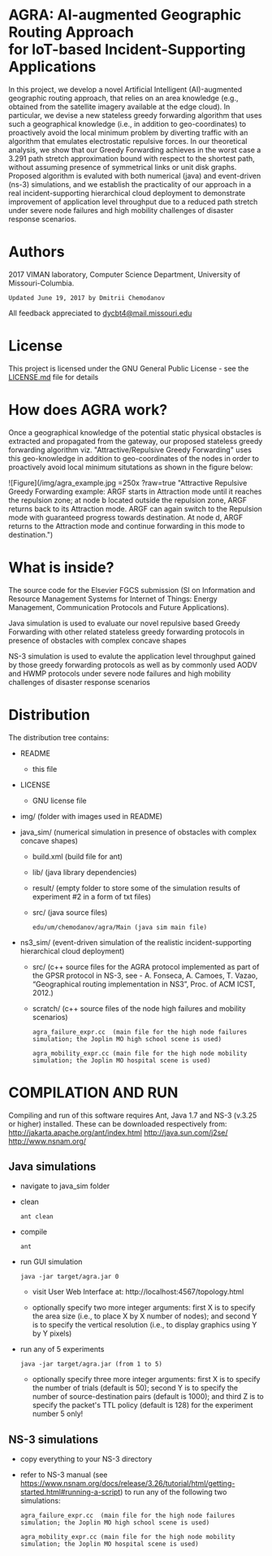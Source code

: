 AGRA: AI-augmented Geographic Routing Approach  
for IoT-based Incident-Supporting Applications  
=================
In this project, we develop a novel Artificial Intelligent (AI)-augmented geographic routing approach, that relies on an area knowledge (e.g., obtained from the satellite imagery available at the edge cloud). In particular, we devise a new stateless greedy forwarding algorithm that uses such a geographical knowledge (i.e., in addition to geo-coordinates) to proactively avoid the local minimum problem by diverting traffic with an algorithm that emulates electrostatic repulsive forces. In our theoretical analysis, we show that our Greedy Forwarding achieves in the worst case a 3.291 path stretch approximation bound with respect to the shortest path, without assuming presence of symmetrical links or unit disk graphs.
Proposed algorithm is evaluted with both numerical (java) and event-driven (ns-3) simulations, and we establish the practicality of our approach in a real incident-supporting hierarchical cloud deployment to demonstrate improvement of application level throughput due to a reduced path stretch under severe node failures and high mobility challenges of disaster response scenarios.

Authors
=================
2017 VIMAN laboratory, Computer Science Department, University of Missouri-Columbia.

```
Updated June 19, 2017 by Dmitrii Chemodanov
```

All feedback appreciated to dycbt4@mail.missouri.edu 

License
=================
This project is licensed under the GNU General Public License - see the [LICENSE.md](LICENSE.md) file for details


How does AGRA work?
==================
Once a geographical knowledge of the potential static physical obstacles is extracted and propagated from the gateway, our proposed stateless greedy forwarding algorithm viz. "Attractive/Repulsive Greedy Forwarding" uses this geo-knowledge in addition to geo-coordinates of the nodes in order to proactively avoid local minimum situtations as shown in the figure below:

![Figure](/img/agra_example.jpg =250x ?raw=true  "Attractive Repulsive Greedy Forwarding example: ARGF starts in Attraction mode until it reaches the repulsion zone; at node b located outside the repulsion zone, ARGF returns back to its Attraction mode. ARGF can again switch to the Repulsion mode with guaranteed progress towards destination. At node d, ARGF returns to the Attraction mode and continue forwarding in this mode to destination.")

What is inside?
================
The source code for the Elsevier FGCS submission (SI on Information and Resource Management Systems for Internet of Things: Energy Management, Communication Protocols and Future Applications).

Java simulation is used to evaluate our novel repulsive based Greedy Forwarding with other related stateless greedy forwarding protocols in presence of obstacles with complex concave shapes

NS-3 simulation is used to evalute the application level throughput gained by those greedy forwarding protocols as well as by commonly used AODV and HWMP protocols under severe node failures and high mobility challenges of disaster response scenarios

Distribution
================
The distribution tree contains: 

* README

	- this file
    
* LICENSE

	- GNU license file

* img/ (folder with images used in README)
    
* java_sim/ (numerical simulation in presence of obstacles with complex concave shapes)	

    - build.xml (build file for ant)    
    
    - lib/      (java library dependencies)
    
    - result/   (empty folder to store some of the simulation results of experiment #2 in a form of txt files)
    
    - src/      (java source files)
        
        ```
        edu/um/chemodanov/agra/Main (java sim main file)
        ```
        
* ns3_sim/ (event-driven simulation of the realistic incident-supporting hierarchical cloud deployment)    
    
    - src/     (c++ source files for the AGRA protocol implemented as part of the GPSR protocol in NS-3, see - A. Fonseca, A. Camoes, T. Vazao, “Geographical routing implementation in NS3”, Proc. of ACM ICST, 2012.)
    
    - scratch/ (c++ source files of the node high failures and mobility scenarios)
    
        ```
        agra_failure_expr.cc  (main file for the high node failures simulation; the Joplin MO high school scene is used)
        ```
        
        ```
        agra_mobility_expr.cc (main file for the high node mobility simulation; the Joplin MO hospital scene is used)
        ```

COMPILATION AND RUN
============
Compiling and run of this software requires Ant, Java 1.7 and NS-3 (v.3.25 or higher) installed. These can be downloaded respectively from:  
http://jakarta.apache.org/ant/index.html 
http://java.sun.com/j2se/
http://www.nsnam.org/

## Java simulations
* navigate to java_sim folder

* clean

    ```
    ant clean 
    ```
    
* compile

    ```
    ant
    ```

* run GUI simulation
    
    ```
    java -jar target/agra.jar 0
    ```
    - visit User Web Interface at: http://localhost:4567/topology.html
    
    - optionally specify two more integer arguments: first X is to specify the area size (i.e., to place X by X number of nodes); and second Y is to specify the vertical resolution (i.e., to display graphics using Y by Y pixels)

* run any of 5 experiments
    
    ```
    java -jar target/agra.jar (from 1 to 5)
    
    ```
    - optionally specify three more integer arguments: first X is to specify the number of trials (default is 50); second Y is to specify the number of source-destination pairs (default is 1000); and third Z is to specify the packet's TTL policy (default is 128) for the experiment number 5 only!
    
## NS-3 simulations
* copy everything to your NS-3 directory
    
* refer to NS-3 manual (see https://www.nsnam.org/docs/release/3.26/tutorial/html/getting-started.html#running-a-script) to run any of the following two simulations:
        
    ```
    agra_failure_expr.cc  (main file for the high node failures simulation; the Joplin MO high school scene is used)
    ```
        
    ```
    agra_mobility_expr.cc (main file for the high node mobility simulation; the Joplin MO hospital scene is used)
    ```    